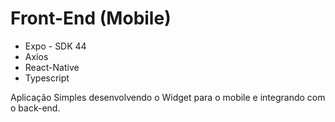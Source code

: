 # Front-End (Mobile)

- Expo - SDK 44
- Axios
- React-Native
- Typescript

Aplicação Simples desenvolvendo o Widget para o mobile e integrando com o back-end.
